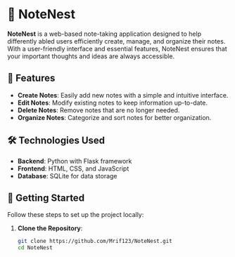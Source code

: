# 📝 NoteNest

**NoteNest** is a web-based note-taking application designed to help differently abled users efficiently create, manage, and organize their notes. With a user-friendly interface and essential features, NoteNest ensures that your important thoughts and ideas are always accessible.

## 🌟 Features

- **Create Notes**: Easily add new notes with a simple and intuitive interface.
- **Edit Notes**: Modify existing notes to keep information up-to-date.
- **Delete Notes**: Remove notes that are no longer needed.
- **Organize Notes**: Categorize and sort notes for better organization.

## 🛠️ Technologies Used

- **Backend**: Python with Flask framework
- **Frontend**: HTML, CSS, and JavaScript
- **Database**: SQLite for data storage

## 🚀 Getting Started

Follow these steps to set up the project locally:

1. **Clone the Repository**:

   ```bash
   git clone https://github.com/Mrif123/NoteNest.git
   cd NoteNest

